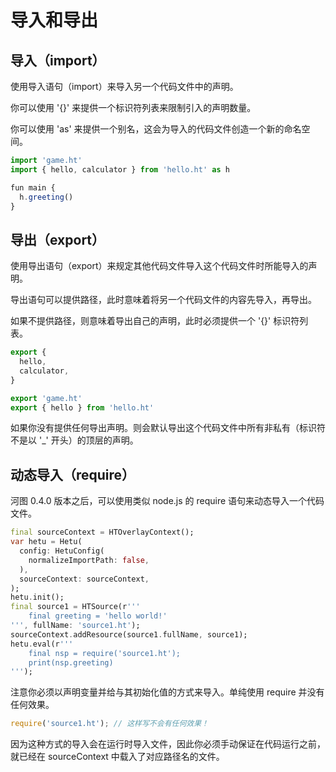 # 导入和导出

## 导入（import）

使用导入语句（import）来导入另一个代码文件中的声明。

你可以使用 '{}' 来提供一个标识符列表来限制引入的声明数量。

你可以使用 'as' 来提供一个别名，这会为导入的代码文件创造一个新的命名空间。

```javascript
import 'game.ht'
import { hello, calculator } from 'hello.ht' as h

fun main {
  h.greeting()
}
```

## 导出（export）

使用导出语句（export）来规定其他代码文件导入这个代码文件时所能导入的声明。

导出语句可以提供路径，此时意味着将另一个代码文件的内容先导入，再导出。

如果不提供路径，则意味着导出自己的声明，此时必须提供一个 '{}' 标识符列表。

```javascript
export {
  hello,
  calculator,
}

export 'game.ht'
export { hello } from 'hello.ht'
```

如果你没有提供任何导出声明。则会默认导出这个代码文件中所有非私有（标识符不是以 '\_' 开头）的顶层的声明。

## 动态导入（require）

河图 0.4.0 版本之后，可以使用类似 node.js 的 require 语句来动态导入一个代码文件。

```dart
final sourceContext = HTOverlayContext();
var hetu = Hetu(
  config: HetuConfig(
    normalizeImportPath: false,
  ),
  sourceContext: sourceContext,
);
hetu.init();
final source1 = HTSource(r'''
    final greeting = 'hello world!'
''', fullName: 'source1.ht');
sourceContext.addResource(source1.fullName, source1);
hetu.eval(r'''
    final nsp = require('source1.ht');
    print(nsp.greeting)
''');
```

注意你必须以声明变量并给与其初始化值的方式来导入。单纯使用 require 并没有任何效果。

```javascript
require('source1.ht'); // 这样写不会有任何效果！
```

因为这种方式的导入会在运行时导入文件，因此你必须手动保证在代码运行之前，就已经在 sourceContext 中载入了对应路径名的文件。
